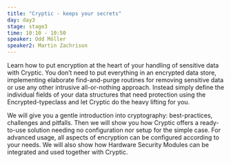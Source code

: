 ```yaml
---
title: "Cryptic - keeps your secrets"
day: day3
stage: stage3
time: 10:10 - 10:50
speaker: Odd Möller
speaker2: Martin Zachrison
---
```


Learn how to put encryption at the heart of your handling of sensitive data with Cryptic. You don’t need to put everything in an encrypted data store, implementing elaborate find-and-purge routines for removing sensitive data or use any other intrusive all-or-nothing approach. Instead simply define the individual fields of your data structures that need protection using the Encrypted-typeclass and let Cryptic do the heavy lifting for you.

We will give you a gentle introduction into cryptography: best-practices, challenges and pitfalls. Then we will show you how Cryptic offers a ready-to-use solution needing no configuration nor setup for the simple case. For advanced usage, all aspects of encryption can be configured according to your needs. We will also show how Hardware Security Modules can be integrated and used together with Cryptic.
